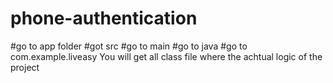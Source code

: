 # phone-authentication
#go to app folder
#got src
#go to main
#go to java
#go to com.example.liveasy
You will get all class file where the achtual logic of the project
